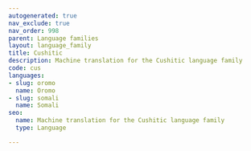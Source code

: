 ```yaml
---
autogenerated: true
nav_exclude: true
nav_order: 998
parent: Language families
layout: language_family
title: Cushitic
description: Machine translation for the Cushitic language family
code: cus
languages:
- slug: oromo
  name: Oromo
- slug: somali
  name: Somali
seo:
  name: Machine translation for the Cushitic language family
  type: Language

---
```


